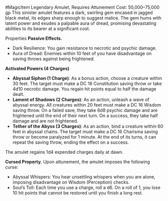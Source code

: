 #MagicItem 
Legendary Amulet, Requires Attunement
Cost: 50,000–75,000 gp
This sinister amulet features a dark, swirling gem encased in jagged black metal, its edges sharp enough to suggest malice. The gem hums with latent power and exudes a palpable aura of dread, promising devastating abilities to its bearer at a significant cost.

Properties
**Passive Effects.**
- Dark Resilience: You gain resistance to necrotic and psychic damage.
- Aura of Dread: Enemies within 10 feet of you have disadvantage on saving throws against being frightened.
    
**Activated Powers (4 Charges)**
- **Abyssal Siphon (1 Charge)**: As a bonus action, choose a creature within 30 feet. The target must make a DC 16 Constitution saving throw or take 4d10 necrotic damage. You regain hit points equal to half the damage dealt.
- **Lament of Shadows (2 Charges)**: As an action, unleash a wave of abyssal energy. All creatures within 20 feet must make a DC 16 Wisdom saving throw. On a failed save, they take 6d8 psychic damage and are frightened until the end of their next turn. On a success, they take half damage and are not frightened.
- **Tether of the Abyss (3 Charges)**: As an action, bind a creature within 60 feet in abyssal chains. The target must make a DC 16 Charisma saving throw or become paralyzed for 1 minute. At the end of its turns, it can repeat the saving throw, ending the effect on a success.
    
The amulet regains 1d4 expended charges daily at dawn.

**Cursed Property.**
Upon attunement, the amulet imposes the following curse:
- Abyssal Whispers: You hear unsettling whispers when you are alone, imposing disadvantage on Wisdom (Perception) checks.
- Soul’s Toll: Each time you use a charge, roll a d6. On a roll of 1, you lose 10 hit points that cannot be restored until you finish a long rest.